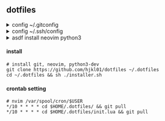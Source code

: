 ## dotfiles

<details><summary> config ~/.gitconfig </summary>

```shell
# ~/.gitconfig
[http "https://github.com"]
	postBuffer = 524288000
	proxy = socks5://127.0.0.1:1080
[https "https://github.com"]
	postBuffer = 524288000
	proxy = socks5://127.0.0.1:1080

[pull]
	rebase = false
[user]
	email = 
	name = 
[filter "lfs"]
	clean = git-lfs clean -- %f
	smudge = git-lfs smudge -- %f
	process = git-lfs filter-process
	required = true
[init]
	defaultBranch = master

; [url "https://ghproxy.com/https://github.com/"]
; 	insteadOf = https://github.com

; [url "https://gitclone.com/github.com/"]
; 	insteadOf = https://github.com
```

</details>

<details><summary> config ~/.ssh/config </summary>

```shell
# ~/.ssh/config
Host github
   HostName github.com
   User git
   # 走 HTTP 代理
   # ProxyCommand socat - PROXY:127.0.0.1:%h:%p,proxyport=8080
   # 走 socks5 代理
   ProxyCommand nc -v -x 127.0.0.1:1080 %h %p

Host archServer
    HostName 192.168.xx.xx
    User username
    Port 22
    # use ipv4
    AddressFamily inet
    IdentitiesOnly yes
    IdentityFile ~/.ssh/id_rsa
    ServerAliveInterval 120
    
# 转发跳板机端口
# ssh -tt -i ./id_rsa -L 0.0.0.0:local_port:host2:host2_port user@host1

# 上传共钥到目标服务器
# ssh-copy-id -i ~/.ssh/id_rsa.pub archServer

# 转发服务器到本机的1082端口
# ssh -D 1082 -f -C -q -N archServer
```

</details>

<details><summary> asdf install neovim python3 </summary>

```shell
git clone https://github.com/asdf-vm/asdf.git ~/.asdf --branch v0.10.0
. $HOME/.asdf/asdf.sh
asdf plugin add neovim python
# asdf list all python

# install neovim stable
asdf install neovim stable
asdf global neovim stable

# install python3.9
asdf install python 3.9
asdf global python 3.9
```

</details>

#### install

```shell
# install git, neovim, python3-dev
git clone https://github.com/hjkl01/dotfiles ~/.dotfiles
cd ~/.dotfiles && sh ./installer.sh
```

#### crontab setting

```shell
# nvim /var/spool/cron/$USER
*/10 * * * * cd $HOME/.dotfiles/ && git pull
*/10 * * * * cd $HOME/.dotfiles/init.lua && git pull
```
